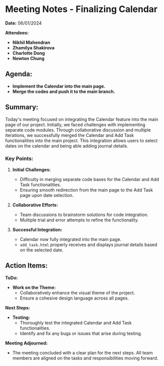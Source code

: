 # Meeting Notes - Finalizing Calendar
**Date:** 06/01/2024

**Attendees:**
- **Nikhil Mahendran**
- **Zhamilya Shakirova**
- **Charlotte Dong**
- **Newton Chung**

## Agenda:
- **Implement the Calendar into the main page.**
- **Merge the codes and push it to the main branch.**

## Summary:
Today's meeting focused on integrating the Calendar feature into the main page of our project. Initially, we faced challenges with implementing separate code modules. Through collaborative discussion and multiple iterations, we successfully merged the Calendar and Add Task functionalities into the main project. This integration allows users to select dates on the calendar and being able adding journal details.

### Key Points:
1. **Initial Challenges:**
   - Difficulty in merging separate code bases for the Calendar and Add Task functionalities.
   - Ensuring smooth redirection from the main page to the Add Task page upon date selection.

2. **Collaborative Efforts:**
   - Team discussions to brainstorm solutions for code integration.
   - Multiple trial and error attempts to refine the functionality.

3. **Successful Integration:**
   - Calendar now fully integrated into the main page.
   - `add_task.html` properly receives and displays journal details based on the selected date.

## Action Items:
**ToDo:**
- **Work on the Theme:**
  - Collaboratively enhance the visual theme of the project.
  - Ensure a cohesive design language across all pages.

**Next Steps:**
- **Testing:**
  - Thoroughly test the integrated Calendar and Add Task functionalities.
  - Identify and fix any bugs or issues that arise during testing.


**Meeting Adjourned:**
- The meeting concluded with a clear plan for the next steps. All team members are aligned on the tasks and responsibilities moving forward.

